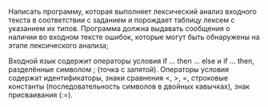 Написать программу, которая выполняет лексический анализ входного
текста в соответствии с заданием и порождает таблицу лексем с указанием их
типов. Программа должна выдавать сообщения о наличии во входном тексте
ошибок, которые могут быть обнаружены на этапе лексического анализа;

Входной язык содержит операторы условия if ... then ... else и if ...
then, разделённые символом ; (точка с запятой). Операторы условия содержат
идентификаторы, знаки сравнения <, >, =, строковые константы
(последовательность символов в двойных кавычках), знак присваивания (:=).